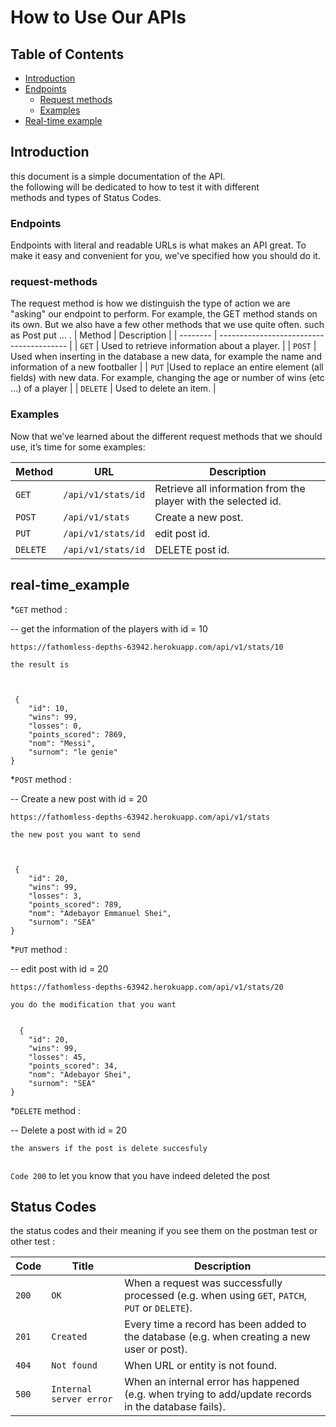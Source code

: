 # How to Use Our APIs

## Table of Contents
- [Introduction](#introduction)
- [Endpoints](#endpoints)
  - [Request methods](#request-methods)
  - [Examples](#examples)
- [Real-time example](#real-time_example)







 ## Introduction
 
this document is a simple documentation of the API. 
<br> the following will be dedicated to how to test it with different
<br> methods and types of Status Codes.


### Endpoints
Endpoints with literal and readable URLs is what makes an API great. To make it easy and convenient for you, we've specified how you should do it.


### request-methods


The request method is how we distinguish the type of action we are "asking" our endpoint to perform. For example, the GET method stands on its own. But we also have a few other methods that we use quite often. such as Post put ... .
| Method   | Description                              |
| -------- | ---------------------------------------- |
| `GET`    | Used to retrieve information about a player. |
| `POST`   | Used when inserting in the database a new data, for example the name and information of a new footballer |
| `PUT`    |Used to replace an entire element (all fields) with new data. For example, changing the age or number of wins (etc ...) of a player  |
| `DELETE` | Used to delete an item.                  |




### Examples

Now that we’ve learned about  the different request methods that we should use, it’s time for some examples:




| Method   | URL                                      | Description                              |
| -------- | ---------------------------------------- | ---------------------------------------- |
| `GET`    | `/api/v1/stats/id`                          | Retrieve all information from the player with the selected id.                      |
| `POST`   | `/api/v1/stats`                             | Create a new post.                       |
| `PUT`    | `/api/v1/stats/id`                          | edit post id.                       |
| `DELETE`   | `/api/v1/stats/id`                       | DELETE post id.                 |







## real-time_example

*`GET` method : <br>

   -- get the information of the players with id = 10

```
https://fathomless-depths-63942.herokuapp.com/api/v1/stats/10
```

` the result is ` 

```


 {
    "id": 10,
    "wins": 99,
    "losses": 0,
    "points_scored": 7869,
    "nom": "Messi",
    "surnom": "le genie"
}
```



*`POST` method : <br>

  -- Create a new post with id = 20
```
https://fathomless-depths-63942.herokuapp.com/api/v1/stats
```

` the new post you want to send ` 

```


 {
    "id": 20,
    "wins": 99,
    "losses": 3,
    "points_scored": 789,
    "nom": "Adebayor Emmanuel Shei",
    "surnom": "SEA"
}
```

*`PUT` method : <br>

-- edit post with id = 20

```
https://fathomless-depths-63942.herokuapp.com/api/v1/stats/20
```

` you do the modification that you want ` 

```

  {
    "id": 20,
    "wins": 99,
    "losses": 45,
    "points_scored": 34,
    "nom": "Adebayor Shei",
    "surnom": "SEA"
}
```

*`DELETE` method : <br>

 -- Delete a post with id = 20
 
 ` the answers if the post is delete succesfuly  ` 
 
 ```
 
 ```
   
`Code 200`  to let you know that you have indeed deleted the post  <br>
   
   
## Status Codes

the status codes and their meaning if you see them on the postman test or other test :


| Code  | Title                     | Description                              |
| ----- | ------------------------- | ---------------------------------------- |
| `200` | `OK`                      | When a request was successfully processed (e.g. when using `GET`, `PATCH`, `PUT` or `DELETE`). |
| `201` | `Created`                 | Every time a record has been added to the database (e.g. when creating a new user or post). |
| `404` | `Not found`               | When URL or entity is not found. |
| `500` | `Internal server error`   | When an internal error has happened (e.g. when trying to add/update records in the database fails). |







